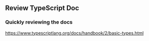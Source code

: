 ## Review TypeScript Doc
### Quickly reviewing the docs

https://www.typescriptlang.org/docs/handbook/2/basic-types.html
